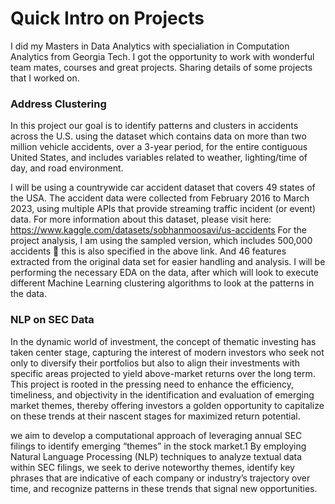 # Quick Intro on Projects
I did my Masters in Data Analytics with specialiation in Computation Analytics from Georgia Tech. I got the opportunity to work with wonderful team mates, courses and great projects.
Sharing details of some projects that I worked on. 


### Address Clustering
In this project our goal is to identify patterns and clusters in accidents across the U.S. using the dataset which contains data on more than two million vehicle accidents, over a 3-year period, for the entire contiguous United States, and includes variables related to weather, lighting/time of day, and road environment.

I will be using a countrywide car accident dataset that covers 49 states of the USA. The accident data were collected from February 2016 to March 2023, using multiple APIs that provide streaming traffic incident (or event) data. For more information about this dataset, please visit here: https://www.kaggle.com/datasets/sobhanmoosavi/us-accidents
For the project analysis, I am using the sampled version, which includes 500,000 accidents  this is also specified in the above link. And 46 features extracted from the original data set for easier handling and analysis.
I will be performing the necessary EDA on the data, after which will look to execute different Machine Learning clustering algorithms to look at the patterns in the data.

### NLP on SEC Data

In the dynamic world of investment, the concept of thematic investing has taken center stage,
capturing the interest of modern investors who seek not only to diversify their portfolios but also
to align their investments with specific areas projected to yield above-market returns over the
long term.
This project is rooted in the pressing need to enhance the efficiency, timeliness, and objectivity in
the identification and evaluation of emerging market themes, thereby offering investors a golden
opportunity to capitalize on these trends at their nascent stages for maximized return potential.

we aim to develop a computational approach of leveraging annual
SEC filings to identify emerging “themes” in the stock market.1 By employing Natural Language
Processing (NLP) techniques to analyze textual data within SEC filings, we seek to derive
noteworthy themes, identify key phrases that are indicative of each company or industry’s
trajectory over time, and recognize patterns in these trends that signal new opportunities.
